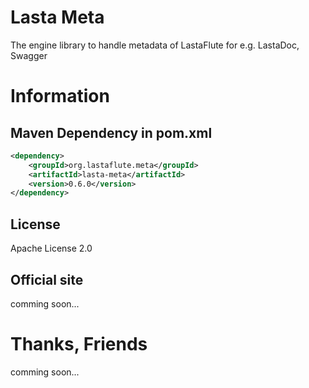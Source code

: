 Lasta Meta
=======================
The engine library to handle metadata of LastaFlute for e.g. LastaDoc, Swagger

# Information
## Maven Dependency in pom.xml
```xml
<dependency>
    <groupId>org.lastaflute.meta</groupId>
    <artifactId>lasta-meta</artifactId>
    <version>0.6.0</version>
</dependency>
```

## License
Apache License 2.0

## Official site
comming soon...

# Thanks, Friends
comming soon...
